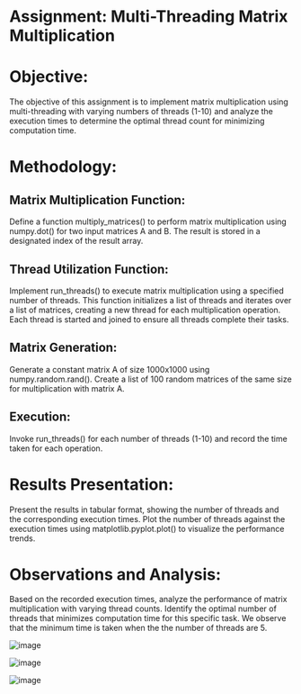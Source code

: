 # Assignment: Multi-Threading Matrix Multiplication

# Objective:
The objective of this assignment is to implement matrix multiplication using multi-threading with varying numbers of threads (1-10) and analyze the execution times to determine the optimal thread count for minimizing computation time.

# Methodology:

## Matrix Multiplication Function:
Define a function multiply_matrices() to perform matrix multiplication using numpy.dot() for two input matrices A and B. The result is stored in a designated index of the result array.

## Thread Utilization Function:
Implement run_threads() to execute matrix multiplication using a specified number of threads. This function initializes a list of threads and iterates over a list of matrices, creating a new thread for each multiplication operation. Each thread is started and joined to ensure all threads complete their tasks.

## Matrix Generation:
Generate a constant matrix A of size 1000x1000 using numpy.random.rand().
Create a list of 100 random matrices of the same size for multiplication with matrix A.

## Execution:
Invoke run_threads() for each number of threads (1-10) and record the time taken for each operation.

# Results Presentation:
Present the results in tabular format, showing the number of threads and the corresponding execution times.
Plot the number of threads against the execution times using matplotlib.pyplot.plot() to visualize the performance trends.

# Observations and Analysis:
Based on the recorded execution times, analyze the performance of matrix multiplication with varying thread counts. Identify the optimal number of threads that minimizes computation time for this specific task.
We observe that the minimum time is taken when the the number of threads are 5.

![image](https://github.com/IyashaGoyal/MultiThreading/assets/144591074/c0e491ff-5c54-4bf9-bafe-080852eb2d1c)

![image](https://github.com/IyashaGoyal/MultiThreading/assets/144591074/acb07188-9a2b-430c-b353-3be493576ea3)

![image](https://github.com/IyashaGoyal/MultiThreading/assets/144591074/c36c584c-9645-4a47-a7dc-bb61d4f04e9d)



